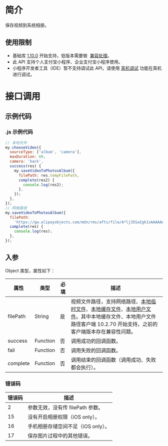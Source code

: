 # 简介

保存视频到系统相册。

## 使用限制

- 基础库 [1.10.0](https://opendocs.alipay.com/mini/framework/lib) 开始支持，低版本需要做  [兼容处理](https://docs.alipay.com/mini/framework/compatibility)。
- 此 API 支持个人支付宝小程序、企业支付宝小程序使用。
- 小程序开发者工具（IDE）暂不支持调试此 API，请使用 [真机调试](https://opendocs.alipay.com/mini/ide/remote-debug) 功能在真机进行调试。

# 接口调用

## 示例代码

### .js 示例代码

```javascript
// 本地文件
my.chooseVideo({
  sourceType: ['album', 'camera'],
  maxDuration: 60,
  camera: 'back',
  success(res) {
    my.saveVideoToPhotosAlbum({
      filePath: res.tempFilePath,
      complete(res2) {
        console.log(res2);
      },
    });
  },
});
// 网络路径
my.saveVideoToPhotosAlbum({
  filePath:
    'https://gw.alipayobjects.com/mdn/rms/afts/file/A*lj35SaIgk1sAAAAAAAAAAAAAARQnAQ',
  complete(res) {
    console.log(res);
  },
});
```

## 入参

Object 类型，属性如下：

| **属性** | **类型** | **必填** | **描述** |
| --- | --- | --- | --- |
| filePath | String | 是 | 视频文件路径，支持网络路径、[本地临时文件](https://opendocs.alipay.com/mini/03dt4s#%E6%9C%AC%E5%9C%B0%E4%B8%B4%E6%97%B6%E6%96%87%E4%BB%B6)、[本地缓存文件](https://opendocs.alipay.com/mini/03dt4s#%E6%9C%AC%E5%9C%B0%E7%BC%93%E5%AD%98%E6%96%87%E4%BB%B6)、[本地用户文件](https://opendocs.alipay.com/mini/03dt4s#%E6%9C%AC%E5%9C%B0%E7%94%A8%E6%88%B7%E6%96%87%E4%BB%B6)。其中本地缓存文件、本地用户文件路径客户端 10.2.70 开始支持，之前的客户端版本存在兼容性问题。 |
| success | Function | 否 | 调用成功的回调函数。 |
| fail | Function | 否 | 调用失败的回调函数。 |
| complete | Function | 否 | 调用结束的回调函数（调用成功、失败都会执行）。 |

### 错误码

| **错误码** | **描述**                           |
| ---------- | ---------------------------------- |
| 2          | 参数无效，没有传 filePath 参数。   |
| 15         | 没有开启相册权限（iOS only）。     |
| 16         | 手机相册存储空间不足（iOS only）。 |
| 17         | 保存图片过程中的其他错误。         |
